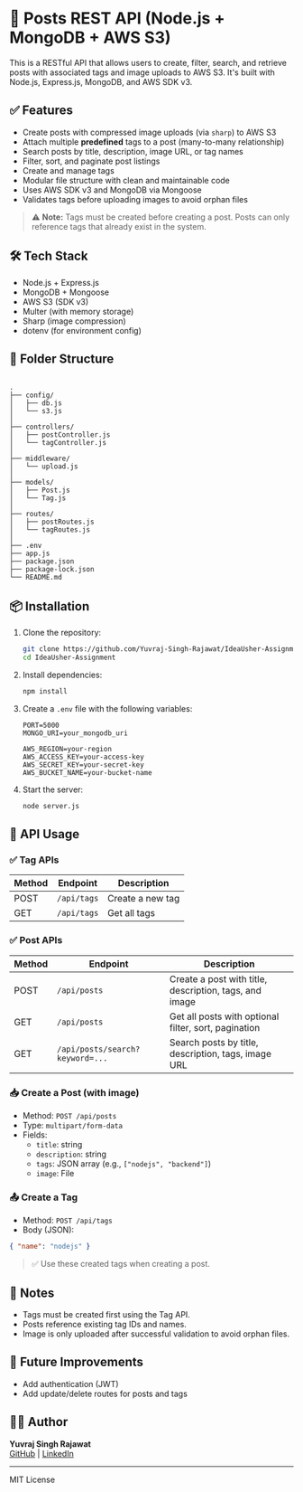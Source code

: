 # 📝 Posts REST API (Node.js + MongoDB + AWS S3)

This is a RESTful API that allows users to create, filter, search, and retrieve posts with associated tags and image uploads to AWS S3. It's built with Node.js, Express.js, MongoDB, and AWS SDK v3.

## ✅ Features

- Create posts with compressed image uploads (via `sharp`) to AWS S3
- Attach multiple **predefined** tags to a post (many-to-many relationship)
- Search posts by title, description, image URL, or tag names
- Filter, sort, and paginate post listings
- Create and manage tags
- Modular file structure with clean and maintainable code
- Uses AWS SDK v3 and MongoDB via Mongoose
- Validates tags before uploading images to avoid orphan files

> ⚠️ **Note:** Tags must be created before creating a post. Posts can only reference tags that already exist in the system.

## 🛠 Tech Stack

- Node.js + Express.js
- MongoDB + Mongoose
- AWS S3 (SDK v3)
- Multer (with memory storage)
- Sharp (image compression)
- dotenv (for environment config)

## 📁 Folder Structure

```

.
├── config/
│   ├── db.js
│   └── s3.js
│
├── controllers/
│   ├── postController.js
│   └── tagController.js
│
├── middleware/
│   └── upload.js 
│
├── models/
│   ├── Post.js
│   └── Tag.js
│
├── routes/
│   ├── postRoutes.js
│   └── tagRoutes.js
│
├── .env
├── app.js
├── package.json
├── package-lock.json
└── README.md

```

## 📦 Installation

1. Clone the repository:
   ```bash
   git clone https://github.com/Yuvraj-Singh-Rajawat/IdeaUsher-Assignment.git
   cd IdeaUsher-Assignment
   ```

2. Install dependencies:
   ```bash
   npm install
   ```

3. Create a `.env` file with the following variables:

   ```env
   PORT=5000
   MONGO_URI=your_mongodb_uri

   AWS_REGION=your-region
   AWS_ACCESS_KEY=your-access-key
   AWS_SECRET_KEY=your-secret-key
   AWS_BUCKET_NAME=your-bucket-name
   ```

4. Start the server:
   ```bash
   node server.js
   ```

## 📸 API Usage

### ✅ Tag APIs

| Method | Endpoint     | Description           |
|--------|--------------|-----------------------|
| POST   | `/api/tags`  | Create a new tag      |
| GET    | `/api/tags`  | Get all tags          |

### ✅ Post APIs

| Method | Endpoint          | Description                                           |
|--------|-------------------|-------------------------------------------------------|
| POST   | `/api/posts`      | Create a post with title, description, tags, and image       |
| GET    | `/api/posts`      | Get all posts with optional filter, sort, pagination |
| GET    | `/api/posts/search?keyword=...` | Search posts by title, description, tags, image URL |

### 📥 Create a Post (with image)
- Method: `POST /api/posts`
- Type: `multipart/form-data`
- Fields:
  - `title`: string
  - `description`: string
  - `tags`: JSON array (e.g., `["nodejs", "backend"]`)
  - `image`: File

### 📤 Create a Tag
- Method: `POST /api/tags`
- Body (JSON):
```json
{ "name": "nodejs" }
```

> ✅ Use these created tags when creating a post.

## 📌 Notes

- Tags must be created first using the Tag API.
- Posts reference existing tag IDs and names.
- Image is only uploaded after successful validation to avoid orphan files.

## 🧠 Future Improvements

- Add authentication (JWT)
- Add update/delete routes for posts and tags

## 👨‍💻 Author

**Yuvraj Singh Rajawat**  
[GitHub](https://github.com/Yuvraj-Singh-Rajawat) | [LinkedIn](https://linkedin.com/in/yuvraj-singh-rajawat-)

---

MIT License